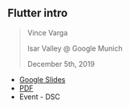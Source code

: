 ## Flutter intro

> Vince Varga
>
> Isar Valley @ Google Munich
>
> December 5th, 2019

* [Google Slides](https://docs.google.com/presentation/d/1SiKFU392XXc94ce4xtCyX3F_T-i_jjaTWLV2kJCaCko/edit?usp=sharing)
* [PDF](./2019_12_05_-_Flutter_DSC.pdf)
* Event - DSC
